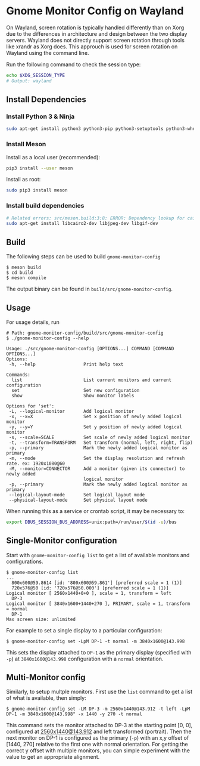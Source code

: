 # Gnome Monitor Config on Wayland
On Wayland, screen rotation is typically handled differently than on Xorg due to the differences in architecture and design between the two display servers. Wayland does not directly support screen rotation through tools like xrandr as Xorg does. This approuch is used for screen rotation on Wayland using the command line.

Run the following command to check the session type:
```bash
echo $XDG_SESSION_TYPE
# Output: wayland
```

## Install Dependencies

### Install Python 3 & Ninja
```bash
sudo apt-get install python3 python3-pip python3-setuptools python3-wheel ninja-build
```

### Install Meson
Install as a local user (recommended):
```bash
pip3 install --user meson
```
Install as root:
```bash
sudo pip3 install meson
```

### Install build dependencies
```bash
# Related errors: src/meson.build:3:8: ERROR: Dependency lookup for cairo with method 'pkgconfig' failed: Pkg-config for machine host machine not found. Giving up.
sudo apt-get install libcairo2-dev libjpeg-dev libgif-dev
```

## Build

The following steps can be used to build `gnome-monitor-config`

```shell
$ meson build
$ cd build
$ meson compile
```

The output binary can be found in `build/src/gnome-monitor-config`.

## Usage

For usage details, run

```shell
# Path: gnome-monitor-config/build/src/gnome-monitor-config
$ ./gnome-monitor-config --help

Usage: ./src/gnome-monitor-config [OPTIONS...] COMMAND [COMMAND OPTIONS...]
Options:
 -h, --help                  Print help text

Commands:
  list                       List current monitors and current configuration
  set                        Set new configuration
  show                       Show monitor labels

Options for 'set':
 -L, --logical-monitor       Add logical monitor
 -x, --x=X                   Set x position of newly added logical monitor
 -y, --y=Y                   Set y position of newly added logical monitor
 -s, --scale=SCALE           Set scale of newly added logical monitor
 -t, --transform=TRANSFORM   Set transform (normal, left, right, flip)
 -p, --primary               Mark the newly added logical monitor as primary
 -m, --mode                  Set the display resolution and refresh rate. ex: 1920x1080@60
 -M, --monitor=CONNECTOR     Add a monitor (given its connector) to newly added
                             logical monitor
 -p, --primary               Mark the newly added logical monitor as primary
 --logical-layout-mode       Set logical layout mode
 --physical-layout-mode      Set physical layout mode
```

When running this as a service or crontab script, it may be necessary to:
```bash
export DBUS_SESSION_BUS_ADDRESS=unix:path=/run/user/$(id -u)/bus
```

## Single-Monitor configuration

Start with `gnome-monitor-config list` to get a list of available monitors and configurations.

```shell
$ gnome-monitor-config list
...
  800x600@59.8614 [id: '800x600@59.861'] [preferred scale = 1 (1)]
  720x576@50 [id: '720x576@50.000'] [preferred scale = 1 (1)]
Logical monitor [ 2560x1440+0+0 ], scale = 1, transform = left
  DP-3
Logical monitor [ 3840x1600+1440+270 ], PRIMARY, scale = 1, transform = normal
  DP-1
Max screen size: unlimited
```
For example to set a single display to a particular configuration:

```shell
$ gnome-monitor-config set -LpM DP-1 -t normal -m 3840x1600@143.998
```

This sets the display attached to `DP-1` as the primary display
(specified with `-p`) at `3840x1600@143.998` configuration with
a `normal` orientation.

## Multi-Monitor config

Similarly, to setup multple monitors. First use the `list` command to get a
list of what is available, then simply:

```shell
$ gnome-monitor-config set -LM DP-3 -m 2560x1440@143.912 -t left -LpM DP-1 -m 3840x1600@143.998" -x 1440 -y 270 -t normal 
```

This command sets the monitor attached to DP-3 at the starting point [0, 0],
configured at 2560x1440@143.912 and left transformed (portrait). Then the
next monitor on DP-1 is configured as the primary (`-p`) with an x,y offset of
[1440, 270] relative to the first one with normal orientation. For getting the
correct y offset with multiple monitors, you can simple experiment with the value
to get an appropriate alignment.
